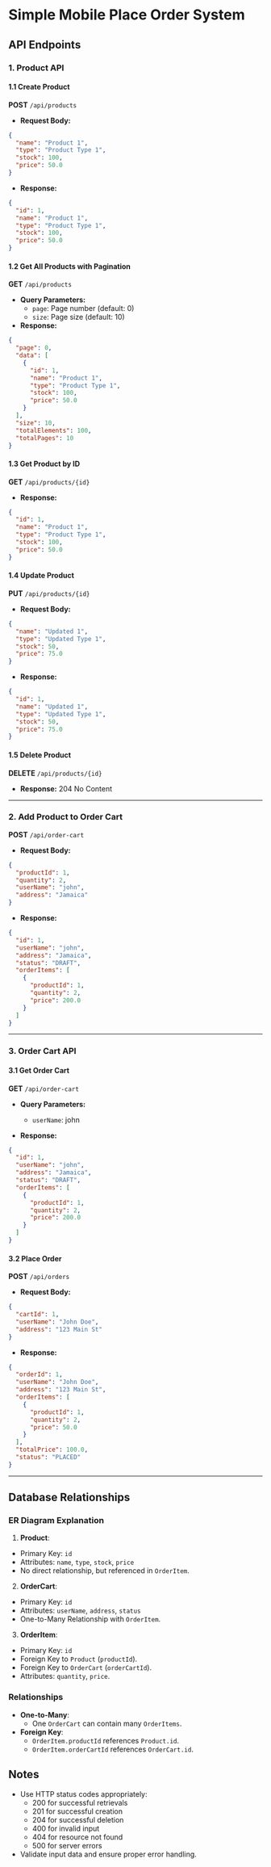 # Simple Mobile Place Order System

## API Endpoints

### 1. Product API
#### 1.1 Create Product
**POST** `/api/products`
- **Request Body:**
```json
{
  "name": "Product 1",
  "type": "Product Type 1",
  "stock": 100,
  "price": 50.0
}
```
- **Response:**
```json
{
  "id": 1,
  "name": "Product 1",
  "type": "Product Type 1",
  "stock": 100,
  "price": 50.0
}
```

#### 1.2 Get All Products with Pagination
**GET** `/api/products`
- **Query Parameters:**
  - `page`: Page number (default: 0)
  - `size`: Page size (default: 10)
- **Response:**
```json
{
  "page": 0,
  "data": [
    {
      "id": 1,
      "name": "Product 1",
      "type": "Product Type 1",
      "stock": 100,
      "price": 50.0
    }
  ],
  "size": 10,
  "totalElements": 100,
  "totalPages": 10
}
```

#### 1.3 Get Product by ID
**GET** `/api/products/{id}`
- **Response:**
```json
{
  "id": 1,
  "name": "Product 1",
  "type": "Product Type 1",
  "stock": 100,
  "price": 50.0
}
```

#### 1.4 Update Product
**PUT** `/api/products/{id}`
- **Request Body:**
```json
{
  "name": "Updated 1",
  "type": "Updated Type 1",
  "stock": 50,
  "price": 75.0
}
```
- **Response:**
```json
{
  "id": 1,
  "name": "Updated 1",
  "type": "Updated Type 1",
  "stock": 50,
  "price": 75.0
}
```

#### 1.5 Delete Product
**DELETE** `/api/products/{id}`
- **Response:** 204 No Content

---

### 2. Add Product to Order Cart
**POST** `/api/order-cart`
- **Request Body:**
```json
{
  "productId": 1,
  "quantity": 2,
  "userName": "john",
  "address": "Jamaica"
}
```
- **Response:**
```json
{
  "id": 1,
  "userName": "john",
  "address": "Jamaica",
  "status": "DRAFT",
  "orderItems": [
    {
      "productId": 1,
      "quantity": 2,
      "price": 200.0
    }
  ]
}
```

---

### 3. Order Cart API
#### 3.1 Get Order Cart
**GET** `/api/order-cart`
- **Query Parameters:**
  - `userName`: john
  
- **Response:**
```json
{
  "id": 1,
  "userName": "john",
  "address": "Jamaica",
  "status": "DRAFT",
  "orderItems": [
    {
      "productId": 1,
      "quantity": 2,
      "price": 200.0
    }
  ]
}
```

#### 3.2 Place Order
**POST** `/api/orders`
- **Request Body:**
```json
{
  "cartId": 1,
  "userName": "John Doe",
  "address": "123 Main St"
}
```
- **Response:**
```json
{
  "orderId": 1,
  "userName": "John Doe",
  "address": "123 Main St",
  "orderItems": [
    {
      "productId": 1,
      "quantity": 2,
      "price": 50.0
    }
  ],
  "totalPrice": 100.0,
  "status": "PLACED"
}
```

---

## Database Relationships

### ER Diagram Explanation
1. **Product**:
- Primary Key: `id`
- Attributes: `name`, `type`, `stock`, `price`
- No direct relationship, but referenced in `OrderItem`.

2. **OrderCart**:
- Primary Key: `id`
- Attributes: `userName`, `address`, `status`
- One-to-Many Relationship with `OrderItem`.

3. **OrderItem**:
- Primary Key: `id`
- Foreign Key to `Product` (`productId`).
- Foreign Key to `OrderCart` (`orderCartId`).
- Attributes: `quantity`, `price`.

### Relationships
- **One-to-Many**:
  - One `OrderCart` can contain many `OrderItems`.
- **Foreign Key**:
  - `OrderItem.productId` references `Product.id`.
  - `OrderItem.orderCartId` references `OrderCart.id`.

## Notes
- Use HTTP status codes appropriately:
  - 200 for successful retrievals
  - 201 for successful creation
  - 204 for successful deletion
  - 400 for invalid input
  - 404 for resource not found
  - 500 for server errors
- Validate input data and ensure proper error handling.

